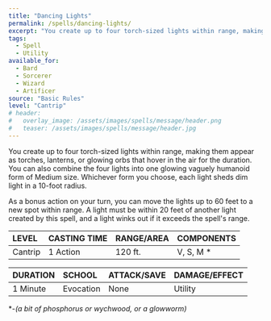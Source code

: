 ```yaml
---
title: "Dancing Lights"
permalink: /spells/dancing-lights/
excerpt: "You create up to four torch-sized lights within range, making them appear as torches, lanterns, or glowing orbs that hover in the air for the duration."
tags:
  - Spell
  - Utility
available_for:
  - Bard
  - Sorcerer
  - Wizard
  - Artificer
source: "Basic Rules"
level: "Cantrip"
# header:
#   overlay_image: /assets/images/spells/message/header.png
#   teaser: /assets/images/spells/message/header.jpg
---
```


You create up to four torch-sized lights within range, making them appear as torches, lanterns, or glowing orbs that hover in the air for the duration. You can also combine the four lights into one glowing vaguely humanoid form of Medium size. Whichever form you choose, each light sheds dim light in a 10-foot radius.

As a bonus action on your turn, you can move the lights up to 60 feet to a new spot within range. A light must be within 20 feet of another light created by this spell, and a light winks out if it exceeds the spell's range.

| LEVEL          | CASTING TIME   | RANGE/AREA     | COMPONENTS     |
| :------------- | :------------- | :------------- | :------------- |
| Cantrip        | 1 Action       | 120 ft.        | V, S, M *      |

| DURATION       | SCHOOL         | ATTACK/SAVE    | DAMAGE/EFFECT  |
| :------------- | :------------- | :------------- | :------------- |
| <i class="fa-solid fa-copyright"></i> 1 Minute       | Evocation      | None           | Utility        |

\*-*(a bit of phosphorus or wychwood, or a glowworm)*
